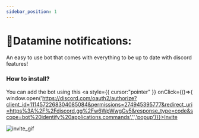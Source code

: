 ```yaml
---
sidebar_position: 1
---
```


# 🔔Datamine notifications:

An easy to use bot that comes with everything to be up to date with discord features!

### How to install? 

You can add the bot using this <a style={{
  cursor:"pointer"
}} onClick={()=>{ 
  window.open('https://discord.com/oauth2/authorize?client_id=1114572268304085084&permissions=274945395777&redirect_uri=https%3A%2F%2Fdiscord.gg%2Fw6WpWwgGv5&response_type=code&scope=bot%20identify%20applications.commands','','popup')}}>Invite</a>

![invite_gif](/img/invite.gif)
